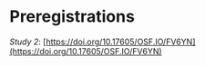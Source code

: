 # Preregistrations

*Study 2*: [https://doi.org/10.17605/OSF.IO/FV6YN](https://doi.org/10.17605/OSF.IO/FV6YN)
